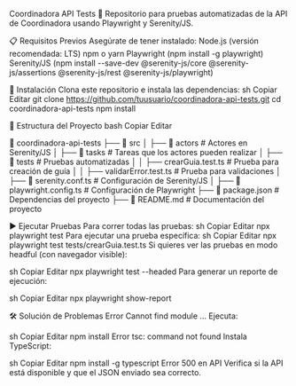 Coordinadora API Tests 🚀
Repositorio para pruebas automatizadas de la API de Coordinadora usando Playwright y Serenity/JS.

📋 Requisitos Previos
Asegúrate de tener instalado:
Node.js (versión recomendada: LTS)
npm o yarn
Playwright (npm install -g playwright)
Serenity/JS (npm install --save-dev @serenity-js/core @serenity-js/assertions @serenity-js/rest @serenity-js/playwright)

🚀 Instalación
Clona este repositorio e instala las dependencias:
sh
Copiar
Editar
git clone https://github.com/tuusuario/coordinadora-api-tests.git
cd coordinadora-api-tests
npm install


📝 Estructura del Proyecto
bash
Copiar
Editar

📂 coordinadora-api-tests
├── 📂 src
│   ├── 📂 actors              # Actores en Serenity/JS
│   ├── 📂 tasks               # Tareas que los actores pueden realizar
│   ├── 📂 tests               # Pruebas automatizadas
│   │   ├── crearGuia.test.ts  # Prueba para creación de guía
│   │   ├── validarError.test.ts # Prueba para validaciones
│   ├── 📜 serenity.conf.ts    # Configuración de Serenity/JS
│   ├── 📜 playwright.config.ts # Configuración de Playwright
├── 📜 package.json            # Dependencias del proyecto
├── 📜 README.md               # Documentación del proyecto

▶ Ejecutar Pruebas
Para correr todas las pruebas:
sh
Copiar
Editar
npx playwright test
Para ejecutar una prueba específica:
sh
Copiar
Editar
npx playwright test tests/crearGuia.test.ts
Si quieres ver las pruebas en modo headful (con navegador visible):

sh
Copiar
Editar
npx playwright test --headed
Para generar un reporte de ejecución:

sh
Copiar
Editar
npx playwright show-report

🛠 Solución de Problemas
Error Cannot find module ...
Ejecuta:

sh
Copiar
Editar
npm install
Error tsc: command not found
Instala TypeScript:

sh
Copiar
Editar
npm install -g typescript
Error 500 en API
Verifica si la API está disponible y que el JSON enviado sea correcto.



